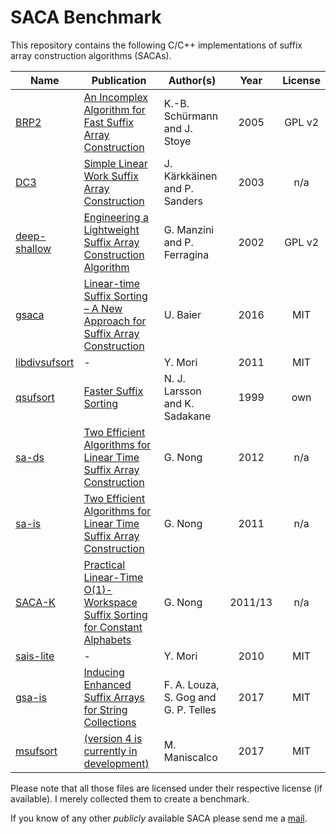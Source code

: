 # SACA Benchmark
This repository contains the following C/C++ implementations of suffix array construction algorithms (SACAs).

| Name          | Publication   | Author(s) | Year | License |
| ------------- | ------------- | --------- | :--: | :-----: |
| [BRP2](BPR2) |[An Incomplex Algorithm for Fast Suffix Array Construction](https://www.techfak.uni-bielefeld.de/~stoye/dropbox/alenex2005final.pdf) | K.-B. Schürmann and J. Stoye | 2005 | GPL v2 |
| [DC3](DC3) | [Simple Linear Work Suffix Array Construction](https://www.cs.helsinki.fi/u/tpkarkka/publications/icalp03.pdf) |J. Kärkkäinen and P. Sanders   | 2003| n/a |
| [deep-shallow](deep-shallow) | [Engineering a Lightweight Suffix Array Construction Algorithm](https://link.springer.com/article/10.1007%2Fs00453-004-1094-1?LI=true)| G. Manzini and P. Ferragina | 2002 | GPL v2 |
| [gsaca](gsaca) |[Linear-time Suffix Sorting – A New Approach for Suffix Array Construction](http://drops.dagstuhl.de/opus/volltexte/2016/6069/pdf/LIPIcs-CPM-2016-23.pdf) | U. Baier| 2016 | MIT |
| [libdivsufsort](libdivsufsort) | - | Y. Mori | 2011 | MIT |
| [qsufsort](qsufsort) | [Faster Suffix Sorting](https://pdfs.semanticscholar.org/7a84/e0577e51c42aabbf572b7a344f64738a6ea9.pdf) | N. J. Larsson and K. Sadakane | 1999 | own |
| [sa-ds](sa-ds) | [Two Efficient Algorithms for Linear Time Suffix Array Construction](https://storage.googleapis.com/google-code-archive-downloads/v2/code.google.com/ge-nong/Two%20Efficient%20Algorithms%20for%20Linear%20Time%20Suffix%20Array%20Construction.pdf) | G. Nong | 2012 | n/a |
| [sa-is](sa-is) | [Two Efficient Algorithms for Linear Time Suffix Array Construction](https://storage.googleapis.com/google-code-archive-downloads/v2/code.google.com/ge-nong/Two%20Efficient%20Algorithms%20for%20Linear%20Time%20Suffix%20Array%20Construction.pdf) | G. Nong | 2011 | n/a |
| [SACA-K](saca-k) |[Practical Linear-Time O(1)-Workspace Suffix Sorting for Constant Alphabets](https://storage.googleapis.com/google-code-archive-downloads/v2/code.google.com/ge-nong/saca-k-tois.pdf)|G. Nong|2011/13| n/a |
| [sais-lite](sais-lite) | - | Y. Mori | 2010 | MIT |
| [gsa-is](gsa-is) | [Inducing Enhanced Suffix Arrays for String Collections](http://www.sciencedirect.com/science/article/pii/S0304397517302621) | F. A. Louza, S. Gog and G. P. Telles | 2017 | MIT |
| [msufsort](msufsort) | [(version 4 is currently in development)](https://github.com/michaelmaniscalco/msufsort) | M. Maniscalco | 2017 | MIT |


Please note that all those files are licensed under their respective license (if available).
I merely collected them to create a benchmark.

If you know of any other *publicly* available SACA please send me a [mail](mailto:florian.kurpicz@tu-dortmund.de).
